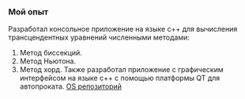 ### Мой опыт
Разработал консольное приложение на языке c++ для вычисления трансцендентных уравнений численными методами:
1. Метод биссекций.
2. Метод Ньютона.
3. Метод хорд.
Также разработал приложение с графическим интерфейсом на языке c++ с помощью платформы QT для автопроката.
[OS репозиторий](https://github.com)
